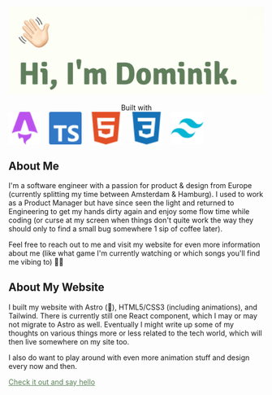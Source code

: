 <p align="center">
  <a href="https://dominikjessen.com">
   <img src="/public/readme_wave_hello.png" alt="Hi, I'm Dominik." />
  </a>
  <div align="center">
    <span>Built with</span>
    <div style="display: grid; grid-template-columns: repeat(5, minmax(0, 64px)); gap: 1rem;">
      <img width="64px" height="64px" src="/src/images/logos/colored/astro-color.svg" alt="Astro" />
      <img width="64px" height="64px" src="/src/images/logos/colored/typescript-color.svg" alt="Typescript" />
      <img width="64px" height="64px" src="/src/images/logos/colored/html5-color.svg" alt="HTML5" />
      <img width="64px" height="64px" src="/src/images/logos/colored/css3-color.svg" alt="CSS3" />
      <img width="64px" height="64px" src="/src/images/logos/colored/tailwindcss-color.svg" alt="Tailwind" />
    </div>
  </div>
</p>

## About Me

I'm a software engineer with a passion for product & design from Europe (currently splitting my time between Amsterdam & Hamburg). I used to work as a Product Manager but have since seen the light and returned to Engineering to get my hands dirty again and enjoy some flow time while coding (or curse at my screen when things don't quite work the way they should only to find a small bug somewhere 1 sip of coffee later).

Feel free to reach out to me and visit my website for even more information about me (like what game I'm currently watching or which songs you'll find me vibing to) 👋🏻

## About My Website

I built my website with Astro (🚀), HTML5/CSS3 (including animations), and Tailwind. There is currently still one React component, which I may or may not migrate to Astro as well. Eventually I might write up some of my thoughts on various things more or less related to the tech world, which will then live somewhere on my site too.

I also do want to play around with even more animation stuff and design every now and then.

<a style="color: #588157;" href='https://dominikjessen.com'>Check it out and say hello</a>
